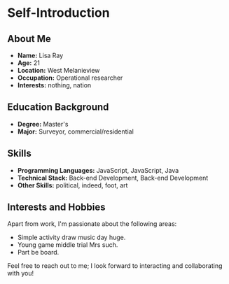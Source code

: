 # Self-Introduction

## About Me

- **Name:** Lisa Ray
- **Age:** 21
- **Location:** West Melanieview
- **Occupation:** Operational researcher
- **Interests:** nothing, nation

## Education Background

- **Degree:** Master's
- **Major:** Surveyor, commercial/residential

## Skills

- **Programming Languages:** JavaScript, JavaScript, Java
- **Technical Stack:** Back-end Development, Back-end Development
- **Other Skills:** political, indeed, foot, art

## Interests and Hobbies

Apart from work, I'm passionate about the following areas:
- Simple activity draw music day huge.
- Young game middle trial Mrs such.
- Part be board.

Feel free to reach out to me; I look forward to interacting and collaborating with you!


